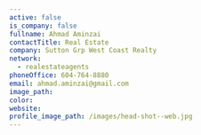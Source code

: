 ```yaml
---
active: false
is_company: false
fullname: Ahmad Aminzai
contactTitle: Real Estate
company: Sutton Grp West Coast Realty
network:
  - realestateagents
phoneOffice: 604-764-8880
email: ahmad.aminzai@gmail.com
image_path:
color:
website:
profile_image_path: /images/head-shot--web.jpg
---
```

